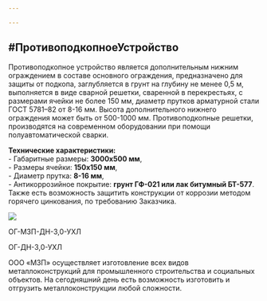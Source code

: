 ```yaml
---

---
```

## **#ПротивоподкопноеУстройство**

Противоподкопное устройство является дополнительным нижним ограждением в составе основного ограждения, предназначено для защиты от подкопа, заглубляется в грунт на глубину не менее 0,5 м, выполняется в виде сварной решетки, сваренной в перекрестьях, с размерами ячейки не более 150 мм, диаметр прутков арматурной стали ГОСТ 5781–82 от 8-16 мм. Высота дополнительного нижнего ограждения может быть от 500-1000 мм. Противоподкопные решетки, производятся на современном оборудовании при помощи полуавтоматической сварки.

**Технические характеристики:**  
\- Габаритные размеры: **3000х500 мм**,  
\- Размеры ячейки: **150х150 мм**,  
\- Диаметр прутка: **8-16 мм**,  
\- Антикоррозийное покрытие: **грунт ГФ-021 или лак битумный БТ-577**. Также есть возможность защитить конструкции от коррозии методом горячего цинкования, по требованию Заказчика.

![](/static/2022-01-21-13-35-15.png)

ОГ-МЗП-ДН-3,0-УХЛ

ОГ-ДН-3,0-УХЛ

ООО «МЗП» осуществляет изготовление всех видов металлоконструкций для промышленного строительства и социальных объектов. На сегодняшний день есть возможность изготовить и отгрузить металлоконструкции любой сложности.